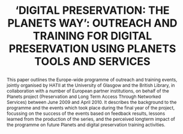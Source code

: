 ---
abstract: 'This paper outlines the Europe-wide programme of

  outreach and training events, jointly organised by

  HATII at the University of Glasgow and the British

  Library, in collaboration with a number of

  European partner institutions, on behalf of the

  Planets project (Preservation and Long Term

  Access Through Networked Services) between

  June 2009 and April 2010. It describes the

  background to the programme and the events which

  took place during the final year of the project,

  focussing on the success of the events based on

  feedback results, lessons learned from the

  production of the series, and the perceived longterm

  impact of the programme on future Planets

  and digital preservation training activities.'
creators:
- Casarosa, Vittore
- Molloy, Laura
- Snow, Kellie
date: null
document_url: https://services.phaidra.univie.ac.at/api/object/o:245901/download
grand_parent: iPRES
institutions: []
keywords:
- vienna
landing_page_url: https://phaidra.univie.ac.at/o:245901
language: eng
layout: publication
license: CC BY-SA 2.0 AT
notes_url: null
parent: iPRES 2010
presentation_url: null
publication_type: poster
size: 65660
source_name: iPRES
title: '‘DIGITAL PRESERVATION: THE PLANETS WAY’: OUTREACH AND  TRAINING FOR DIGITAL
  PRESERVATION USING PLANETS TOOLS  AND SERVICES'
year: 2010
---